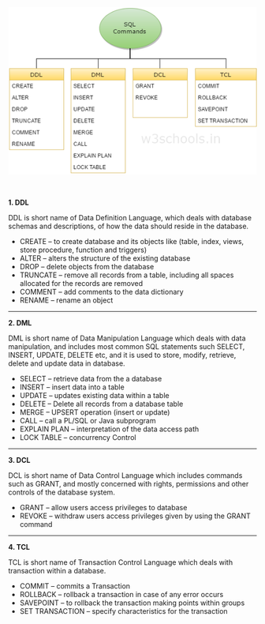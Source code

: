<p align='center'><img src='https://github.com/VanHakobyan/ISTC_Coding_School/blob/master/ISTC.FourthStage.Database/SQL.png'></p>

<br>


 <p><strong> 1. DDL</strong></p>
  
  <p>DDL is short name of Data Definition Language, which deals with
  database schemas and descriptions, of how the data should reside in
  the database.</p>
  
  <ul>
  <li>CREATE – to create database and its objects like (table, index, views, store procedure, function and triggers)</li>
  <li>ALTER – alters the structure of the existing database</li>
  <li>DROP – delete objects from the database</li>
  <li>TRUNCATE – remove all records from a table, including all spaces allocated for the records are removed</li>
  <li>COMMENT – add comments to the data dictionary</li>
  <li>RENAME – rename an object</li>
  </ul>
  
 ------------- 
 
 <p><strong>2. DML</strong></p>
  
  <p>DML is short name of Data Manipulation Language which deals with data
  manipulation, and includes most common SQL statements such SELECT,
  INSERT, UPDATE, DELETE etc, and it is used to store, modify, retrieve,
  delete and update data in database.</p>
  
  <ul>
  <li>SELECT – retrieve data from the a database</li>
  <li>INSERT – insert data into a table</li>
  <li>UPDATE – updates existing data within a table</li>
  <li>DELETE – Delete all records from a database table</li>
  <li>MERGE – UPSERT operation (insert or update)</li>
  <li>CALL – call a PL/SQL or Java subprogram</li>
  <li>EXPLAIN PLAN – interpretation of the data access path</li>
  <li>LOCK TABLE – concurrency Control</li>
  </ul>
  
  --------
  
  <p><strong>3. DCL</strong></p>
  
  <p>DCL is short name of Data Control Language which includes commands
  such as GRANT, and mostly concerned with rights, permissions and other
  controls of the database system.</p>
  
  <ul>
  <li>GRANT – allow users access privileges to database</li>
  <li>REVOKE – withdraw users access privileges given by using the GRANT command</li>
  </ul>
  
  -------
  
  <p><strong>4. TCL</strong></p>
  
  <p>TCL is short name of Transaction Control Language which deals with
  transaction within a database.</p>
  
  <ul>
  <li>COMMIT – commits a Transaction</li>
  <li>ROLLBACK – rollback a transaction in case of any error occurs</li>
  <li>SAVEPOINT – to rollback the transaction making points within groups</li>
  <li>SET TRANSACTION – specify characteristics for the transaction</li>
  </ul>

